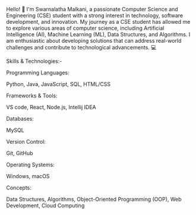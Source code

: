 Hello! 👋 I'm Swarnalatha Malkani, a passionate Computer Science and Engineering (CSE) student with a strong interest in technology, software development, and innovation. My journey as a CSE student has allowed me to explore various areas of computer science, including Artificial Intelligence (AI), Machine Learning (ML), Data Structures, and Algorithms. I am enthusiastic about developing solutions that can address real-world challenges and contribute to technological advancements. 💻

Skills & Technologies:-


Programming Languages:

Python, Java, JavaScript, SQL, HTML/CSS

Frameworks & Tools:

VS code, React, Node.js, Intellij IDEA

Databases:

MySQL

Version Control:

Git, GitHub

Operating Systems:

Windows, macOS

Concepts:

Data Structures, Algorithms, Object-Oriented Programming (OOP), Web Development, Cloud Computing

